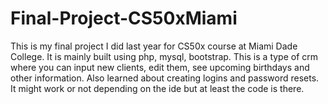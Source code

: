 # Final-Project-CS50xMiami
This is my final project I did last year for CS50x course at Miami Dade College. It is mainly built using php, mysql, bootstrap. This is a type of crm where you can input new clients, edit them, see upcoming birthdays and other information. Also learned about creating logins and password resets. It might work or not depending on the ide but at least the code is there. 

